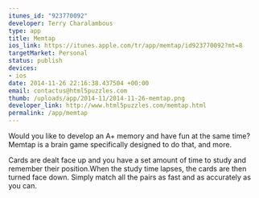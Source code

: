 ```yaml
--- 
itunes_id: "923770092"
developer: Terry Charalambous
type: app
title: Memtap
ios_link: https://itunes.apple.com/tr/app/memtap/id923770092?mt=8
targetMarket: Personal
status: publish
devices: 
- ios
date: 2014-11-26 22:16:38.437504 +00:00
email: contactus@html5puzzles.com
thumb: /uploads/app/2014-11/2014-11-26-memtap.png
developer_link: http://www.html5puzzles.com/memtap.html
permalink: /app/memtap
---
```


Would you like to develop an A+ memory and have fun at the same time?
Memtap is a brain game specifically designed to do that, and more.

Cards are dealt face up and you have a set amount of time to study and remember their position.When the study time lapses, the cards are then turned face down. Simply match all the pairs as fast and as accurately as you can.

